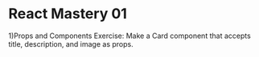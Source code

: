 # React Mastery 01
1)Props and Components Exercise: Make a Card component that accepts title, description, and image as props.